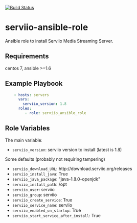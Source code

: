 [![Build Status](https://travis-ci.org/zaxos/serviio-ansible-role.svg?branch=master)](https://travis-ci.org/zaxos/serviio-ansible-role)

serviio-ansible-role
===================

Ansible role to install Serviio Media Streaming Server.

Requirements
------------
centos 7, ansible >=1.6

Example Playbook
----------------
```yaml
    - hosts: servers
      vars:
        serviio_version: 1.8
      roles:
         - role: serviio_ansible_role
```

Role Variables
--------------
The main variable:
- `serviio_version`: serviio version to install (latest is 1.8)

Some defaults (probably not requiring tampering)
- `serviio_download_URL`: http://<i></i>download.serviio.org/releases
- `serviio_install_java`: True
- `serviio_java_package`: "java-1.8.0-openjdk"
- `serviio_install_path`: /opt
- `serviio_user`: serviio
- `serviio_group`: serviio
- `serviio_create_service`: True
- `serviio_service_name`: serviio
- `serviio_enabled_on_startup`: True
- `serviio_start_service_after_install`: True
